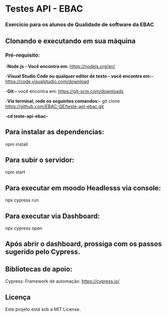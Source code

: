 # Testes API - EBAC
### Exercício para os alunos de Qualidade de software da EBAC 

## Clonando e executando em sua máquina

### Pré-requisito:

-**Node.js - Você encontra em:** https://nodejs.org/en/

-**Visual Studio Code ou qualquer editor de texto - você encontra em:-** https://code.visualstudio.com/download

-**Git:-** você encontra em: https://git-scm.com/downloads

-**Via terminal, rode os seguintes comandos:-**
git clone https://github.com/EBAC-QE/teste-api-ebac.git

-**cd teste-api-ebac-**


## Para instalar as dependencias:
npm install 


## Para subir o servidor:
npm start

## Para executar em moodo Headlesss via console:
npx cypress run


## Para executar via Dashboard:
npx cypress open 

## Após abrir o dashboard, prossiga com os passos sugerido pelo Cypress.


## Bibliotecas de apoio:
Cypress: Framework de automação: https://cypress.io/


## Licença
Este projeto está sob a MIT License.




